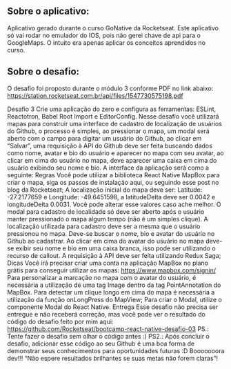 ## Sobre o aplicativo:

Aplicativo gerado durante o curso GoNative da Rocketseat.
Este aplicativo só vai rodar no emulador do IOS, pois não gerei chave de api para o GoogleMaps.
O intuito era apenas aplicar os conceitos aprendidos no curso.

## Sobre o desafio:

O desafio foi proposto durante o módulo 3 conforme PDF no link abaixo:
https://station.rocketseat.com.br/api/files/1547730575198.pdf

Desafio 3
Crie uma aplicação do zero e configura as ferramentas: ESLint, Reactotron, Babel Root Import e
EditorConfig.
Nesse desafio você utilizará mapas para construir uma interface de cadastro de localização de
usuários do Github, o processo é simples, ao pressionar o mapa, um modal será aberto com o
campo para digitar um usuário do Github, ao clicar em “Salvar”, uma requisição à API do Github
deve ser feita buscando dados como nome, avatar e bio do usuário e aparecer no mapa com
seu avatar, ao clicar em cima do usuário no mapa, deve aparecer uma caixa em cima do
usuário exibindo seu nome e bio.
A interface da aplicação será como a seguinte:
Regras
Você pode utilizar a biblioteca React Native MapBox para criar o mapa, siga os passos de
instalação aqui, ou seguindo esse post no blog da Rocketseat;
A localização inicial do mapa deve ser: Latitude: -27.2177659 e Longitude: -49.6451598, a
latitudeDelta deve ser 0.0042 e longitudeDelta 0.0031. Você pode alterar esse valores caso
ache melhor.
O modal para cadastro de localidade só deve ser aberto após o usuário manter
pressionado o mapa algum tempo (não é um simples clique).
A localização utilizada para cadastro deve ser a mesma que o usuário pressionou no
mapa.
Deve-se buscar o nome, bio e avatar do usuário no Github ao cadastrar.
Ao clicar em cima do avatar do usuário no mapa deve-se exibir seu nome e bio em uma
caixa branca, isso pode ser utilizando o recurso de callout.
A requisição à API deve ser feita utilizando Redux Saga;
Dicas
Você irá precisar criar uma conta na aplicação MapBox no plano grátis para conseguir
utilizar os mapas: https://www.mapbox.com/signin/
Para personalizar a marcação no mapa com o avatar do usuário, é necessária a utilização
de uma tag Image dentro da tag PointAnnotation do MapBox.
Para detectar um clique longo em cima do mapa é necessária a utilização da função
onLongPress do MapView;
Para criar o Modal, utilize o componente Modal do React Native.
Entrega
Esse desafio não precisa ser entregue e não receberá correção, mas você pode ver o
resultado do código do desafio feito por mim aqui:
https://github.com/Rocketseat/bootcamp-react-native-desafio-03
PS.: Tente fazer o desafio sem olhar o código antes :)
PS2.: Após concluir o desafio, adicionar esse código ao seu Github é uma boa forma de demonstrar
seus conhecimentos para oportunidades futuras :D
Booooooora dev!!!
“Não espere resultados brilhantes se suas metas não forem claras”!
